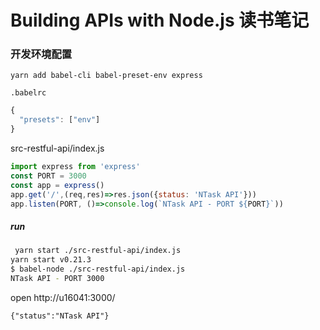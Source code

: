 Building APIs with Node.js 读书笔记
================================

### 开发环境配置

```
yarn add babel-cli babel-preset-env express
```

`.babelrc`
```js
{
  "presets": ["env"]
}
```

src-restful-api/index.js
```js
import express from 'express'
const PORT = 3000
const app = express()
app.get('/',(req,res)=>res.json({status: 'NTask API'}))
app.listen(PORT, ()=>console.log(`NTask API - PORT ${PORT}`))
```

##### run
```bash
 yarn start ./src-restful-api/index.js
yarn start v0.21.3
$ babel-node ./src-restful-api/index.js
NTask API - PORT 3000
```

open http://u16041:3000/

`{"status":"NTask API"}`


